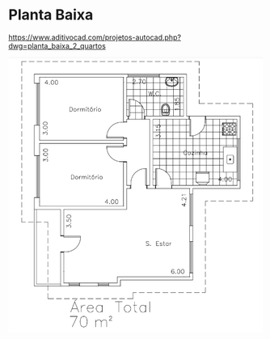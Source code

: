 # Planta Baixa

https://www.aditivocad.com/projetos-autocad.php?dwg=planta_baixa_2_quartos

![Planta Baixa](Assets/Blender/planta.png)
